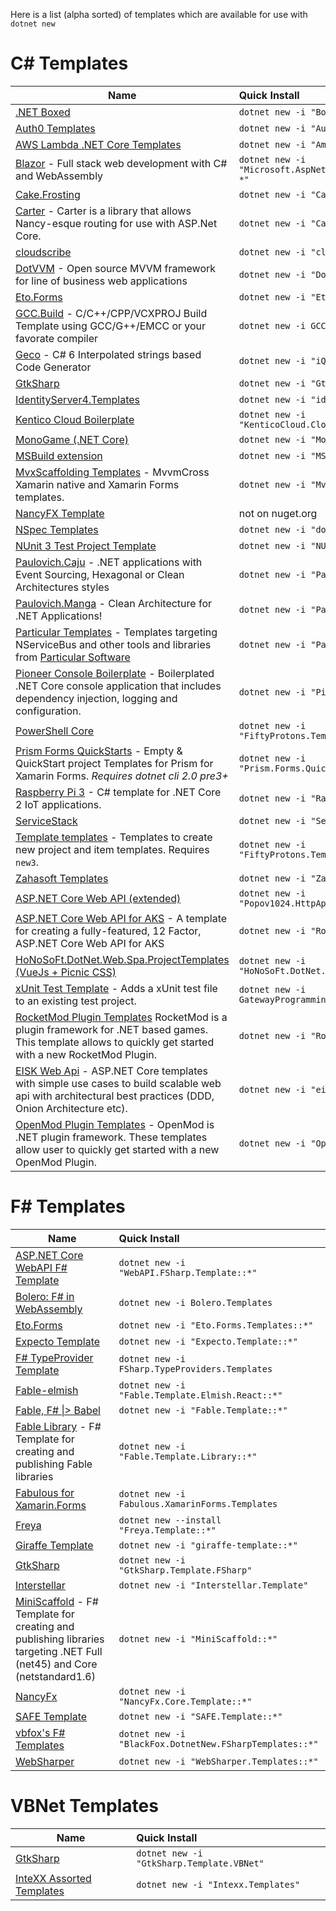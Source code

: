 Here is a list (alpha sorted) of templates which are available for use with `dotnet new`

# C# Templates


| Name     | Quick Install |
|----------|:--------------|
| [.NET Boxed](https://github.com/Dotnet-Boxed/Templates) | `dotnet new -i "Boxed.Templates::*"`|
| [Auth0 Templates](https://github.com/auth0-community/auth0-dotnet-templates) | `dotnet new -i "Auth0.Templates::*"` |
| [AWS Lambda .NET Core Templates](https://github.com/aws/aws-lambda-dotnet/tree/master/Blueprints) | `dotnet new -i "Amazon.Lambda.Templates::*"`|
| [Blazor](http://blazor.net) - Full stack web development with C# and WebAssembly | `dotnet new -i "Microsoft.AspNetCore.Blazor.Templates::3.0.0-*"`|
| [Cake.Frosting](https://github.com/cake-build/cake) | `dotnet new -i "Cake.Frosting.Template::*"` |
| [Carter](https://github.com/CarterCommunity/Carter) - Carter is a library that allows Nancy-esque routing for use with ASP.Net Core. | `dotnet new -i "CarterTemplate::*"`|
| [cloudscribe](https://www.cloudscribe.com/docs/introduction) | `dotnet new -i "cloudscribe.templates::*"` |
| [DotVVM](https://github.com/riganti/dotvvm) - Open source MVVM framework for line of business web applications | `dotnet new -i "DotVVM.Templates::*"` |
| [Eto.Forms](https://github.com/picoe/Eto) | `dotnet new -i "Eto.Forms.Templates::*"` |
| [GCC.Build](https://github.com/roozbehid/dotnet-vcxproj) - C/C++/CPP/VCXPROJ Build Template using GCC/G++/EMCC or your favorate compiler | `dotnet new -i GCC.Build.Template` |
| [Geco](https://github.com/iQuarc/Geco) - C# 6 Interpolated strings based Code Generator | `dotnet new -i "iQuarc.Geco.CSharp::*"` |
| [GtkSharp](https://github.com/GtkSharp/GtkSharp) | `dotnet new -i "GtkSharp.Template.CSharp"` |
| [IdentityServer4.Templates](https://github.com/IdentityServer/IdentityServer4.Templates) | `dotnet new -i "identityserver4.templates::*"` |
| [Kentico Cloud Boilerplate](https://github.com/Kentico/cloud-boilerplate-net) | `dotnet new -i "KenticoCloud.CloudBoilerplateNet::*"` |
| [MonoGame (.NET Core)](https://github.com/MonoGame/MonoGame) | `dotnet new -i "MonoGame.Templates.CSharp"` |
| [MSBuild extension](https://github.com/tintoy/msbuild-extension-template) | `dotnet new -i "MSBuildExtensionTemplate::*"` |
| [MvxScaffolding Templates](https://github.com/Plac3hold3r/MvxScaffolding) - MvvmCross Xamarin native and Xamarin Forms templates. | `dotnet new -i "MvxScaffolding.Templates::*"` |
| [NancyFX Template](https://github.com/jchannon/NancyTemplate) | not on nuget.org |
| [NSpec Templates](https://github.com/nspec/DotNetNewNSpec) | `dotnet new -i "dotnet-new-nspec::*"` |
| [NUnit 3 Test Project Template](https://github.com/nunit/dotnet-new-nunit) | `dotnet new -i "NUnit3.DotNetNew.Template::*"` |
| [Paulovich.Caju](https://github.com/ivanpaulovich/dotnet-new-caju) - .NET applications with Event Sourcing, Hexagonal or Clean Architectures styles | `dotnet new -i "Paulovich.Caju::*"` |
| [Paulovich.Manga](https://github.com/ivanpaulovich/manga-clean-architecture) - Clean Architecture for .NET Applications! | `dotnet new -i "Paulovich.Manga::*"` |
| [Particular Templates](https://docs.particular.net/nservicebus/dotnet-templates) - Templates targeting NServiceBus and other tools and libraries from [Particular Software](https://particular.net/) | `dotnet new -i "ParticularTemplates::*"` |
| [Pioneer Console Boilerplate](https://github.com/PioneerCode/pioneer-console-boilerplate) - Boilerplated .NET Core console application that includes dependency injection, logging and configuration. | `dotnet new -i "Pioneer.Console.Boilerplate::*"` |
| [PowerShell Core](https://github.com/tintoy/ps-core-module-template) | `dotnet new -i "FiftyProtons.Templates.PSCore::*"` |
| [Prism Forms QuickStarts](https://github.com/dansiegel/Prism-Templates) - Empty &amp; QuickStart project Templates for Prism for Xamarin Forms. *Requires dotnet cli 2.0 pre3+* | `dotnet new -i "Prism.Forms.QuickstartTemplates::*"` |
| [Raspberry Pi 3](https://github.com/jeremylindsayni/RaspberryPiTemplate) - C# template for .NET Core 2 IoT applications. | `dotnet new -i "RaspberryPi.Template::*"` |
| [ServiceStack](https://github.com/NetCoreApps/templates) | `dotnet new -i "ServiceStack.Core.Templates::*"` |
| [Template templates](https://github.com/tintoy/dotnet-template-templates) - Templates to create new project and item templates. Requires `new3`. | `dotnet new -i "FiftyProtons.Templates.DotNetNew::*"` |
| [Zahasoft Templates](https://github.com/zahasoft/skele) | `dotnet new -i "Zahasoft.Skele::*"` |
| [ASP.NET Core Web API (extended)](https://github.com/popov1024/httpapi-template-sharp) | `dotnet new -i "Popov1024.HttpApi.Template.CSharp::*"` |
| [ASP.NET Core Web API for AKS](https://github.com/robbell/dotnet-aks-api-template) - A template for creating a fully-featured, 12 Factor, ASP.NET Core Web API for AKS | `dotnet new -i "RobBell.AksApi.Template::*"` |
| [HoNoSoFt.DotNet.Web.Spa.ProjectTemplates (VueJs + Picnic CSS)](https://github.com/Nordes/HoNoSoFt.DotNet.Web.Spa.ProjectTemplates) | `dotnet new -i "HoNoSoFt.DotNet.Web.Spa.ProjectTemplates::*"` |
| [xUnit Test Template](https://github.com/gatewayprogrammingschool/xUnit.Template) - Adds a xUnit test file to an existing test project. | `dotnet new -i GatewayProgrammingSchool.xUnit.CSharp`|
[RocketMod Plugin Templates](https://github.com/RocketMod/Rocket.Templates) RocketMod is a plugin framework for .NET based games. This template allows to quickly get started with a new RocketMod Plugin.| `dotnet new -i "Rocket.Templates::*"` |
| [EISK Web Api](https://github.com/eisk/eisk.webapi) - ASP.NET Core templates with simple use cases to build scalable web api with architectural best practices (DDD, Onion Architecture etc). | `dotnet new -i "eisk.webapi::*"` |
|[OpenMod Plugin Templates](https://github.com/openmod/openmod/tree/master/templates) - OpenMod is .NET plugin framework. These templates allow user to quickly get started with a new OpenMod Plugin.| `dotnet new -i "OpenMod.Templates::*"` |

# F# Templates

| Name     | Quick Install |
|----------|:--------------|
| [ASP.NET Core WebAPI F# Template](https://github.com/MNie/FSharpNetCoreWebApiTemplate) | `dotnet new -i "WebAPI.FSharp.Template::*"` |
| [Bolero: F# in WebAssembly](https://fsbolero.io/)| `dotnet new -i Bolero.Templates`|
| [Eto.Forms](https://github.com/picoe/Eto) | `dotnet new -i "Eto.Forms.Templates::*"` |
| [Expecto Template](https://github.com/MNie/Expecto.Template) | `dotnet new -i "Expecto.Template::*"`|
| [F# TypeProvider Template](https://github.com/fsprojects/FSharp.TypeProviders.SDK#the-f-type-provider-sdk)| `dotnet new -i FSharp.TypeProviders.Templates`|
| [Fable-elmish](https://github.com/fable-compiler/fable-elmish) | `dotnet new -i "Fable.Template.Elmish.React::*"` |
| [Fable, F# \|> Babel](http://fable.io) | `dotnet new -i "Fable.Template::*"` |
| [Fable Library](https://github.com/TheAngryByrd/Fable.Template.Library) - F# Template for creating and publishing Fable libraries | `dotnet new -i "Fable.Template.Library::*"` |
| [Fabulous for Xamarin.Forms](https://github.com/fsprojects/Fabulous/tree/master/Fabulous.XamarinForms)| `dotnet new -i Fabulous.XamarinForms.Templates`|
| [Freya](https://freya.io) | `dotnet new --install "Freya.Template::*"` |
| [Giraffe Template](https://github.com/giraffe-fsharp/giraffe-template) | `dotnet new -i "giraffe-template::*"` |
| [GtkSharp](https://github.com/GtkSharp/GtkSharp) | `dotnet new -i "GtkSharp.Template.FSharp"` |
| [Interstellar](https:/github.com/jwosty/Interstellar) | `dotnet new -i "Interstellar.Template"` |
| [MiniScaffold](https://github.com/TheAngryByrd/MiniScaffold) - F# Template for creating and publishing libraries targeting .NET Full (net45) and Core (netstandard1.6) | `dotnet new -i "MiniScaffold::*"` |
| [NancyFx](https://github.com/MNie/NancyFxCore)| `dotnet new -i "NancyFx.Core.Template::*"`|
| [SAFE Template](https://safe-stack.github.io/)| `dotnet new -i "SAFE.Template::*"`|
| [vbfox's F# Templates](https://github.com/vbfox/FSharpTemplates)| `dotnet new -i "BlackFox.DotnetNew.FSharpTemplates::*"`|
| [WebSharper](https://github.com/dotnet-websharper/core)| `dotnet new -i "WebSharper.Templates::*"`

# VBNet Templates

| Name     | Quick Install |
|----------|:--------------|
| [GtkSharp](https://github.com/GtkSharp/GtkSharp) | `dotnet new -i "GtkSharp.Template.VBNet"` |
| [InteXX Assorted Templates](https://github.com/InteXX/Templates) | `dotnet new -i "Intexx.Templates"` |
